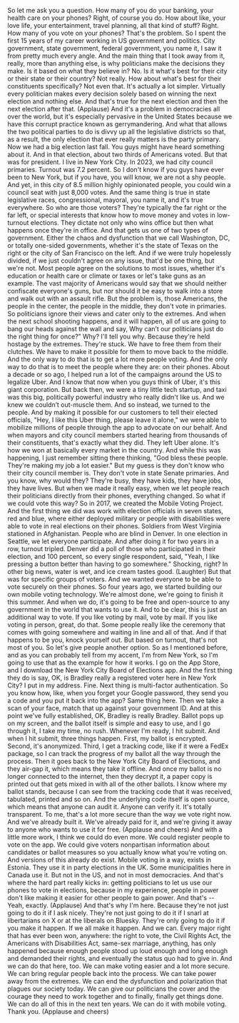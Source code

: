 So let me ask you a question.
How many of you do your banking,
your health care on your phones?
Right, of course you do.
How about like, your love life,
your entertainment,
travel planning, all that kind of stuff?
Right.
How many of you vote on your phones?
That's the problem.
So I spent the first 15 years of my career
working in US government and politics.
City government, state government,
federal government, you name it,
I saw it from pretty much every angle.
And the main thing
that I took away from it,
really, more than anything else,
is why politicians make
the decisions they make.
Is it based on what they believe in?
No.
Is it what's best for their city
or their state or their country?
Not really.
How about what's best
for their constituents specifically?
Not even that.
It's actually a lot simpler.
Virtually every politician
makes every decision
solely based on winning the next election
and nothing else.
And that's true for the next election
and then the next election after that.
(Applause)
And it's a problem in democracies
all over the world,
but it's especially pervasive
in the United States
because we have this corrupt practice
known as gerrymandering.
And what that allows
the two political parties to do
is divvy up all the legislative districts
so that, as a result,
the only election that ever
really matters is the party primary.
Now we had a big election last fall.
You guys might have heard
something about it.
And in that election,
about two thirds of Americans voted.
But that was for president.
I live in New York City.
In 2023, we had city council primaries.
Turnout was 7.2 percent.
So I don't know if you guys
have ever been to New York,
but if you have, you will know,
we are not a shy people.
And yet, in this city
of 8.5 million highly opinionated people,
you could win a council seat
with just 8,000 votes.
And the same thing is true
in state legislative races,
congressional, mayoral,
you name it, and it's true everywhere.
So who are those voters?
They're typically
the far right or the far left,
or special interests that know
how to move money and votes
in low-turnout elections.
They dictate not only who wins office
but then what happens
once they're in office.
And that gets us one
of two types of government.
Either the chaos and dysfunction
that we call Washington, DC,
or totally one-sided governments,
whether it's the state
of Texas on the right
or the city of San Francisco on the left.
And if we were truly hopelessly divided,
if we just couldn't agree on any issue,
that'd be one thing, but we're not.
Most people agree
on the solutions to most issues,
whether it's education
or health care or climate or taxes
or let's take guns as an example.
The vast majority of Americans would say
that we should neither
confiscate everyone's guns,
but nor should it be easy
to walk into a store
and walk out with an assault rifle.
But the problem is, those Americans,
the people in the center,
the people in the middle,
they don't vote in primaries.
So politicians ignore their views
and cater only to the extremes.
And when the next school shooting happens,
and it will happen,
all of us are going to bang
our heads against the wall and say,
Why can’t our politicians
just do the right thing for once?”
Why?
I'll tell you why.
Because they're held
hostage by the extremes.
They're stuck.
We have to free them from their clutches.
We have to make it possible
for them to move back to the middle.
And the only way to do that
is to get a lot more people voting.
And the only way to do that
is to meet the people where they are:
on their phones.
About a decade or so ago,
I helped run a lot of the campaigns
around the US to legalize Uber.
And I know that now
when you guys think of Uber,
it's this giant corporation.
But back then, we were a tiny
little tech startup,
and taxi was this big,
politically powerful industry
who really didn't like us.
And we knew we couldn’t out-muscle them.
And so instead, we turned to the people.
And by making it possible
for our customers
to tell their elected officials,
"Hey, I like this Uber thing,
please leave it alone,"
we were able to mobilize
millions of people through the app
to advocate on our behalf.
And when mayors and city council members
started hearing from thousands
of their constituents,
that's exactly what they did.
They left Uber alone.
It's how we won at basically
every market in the country.
And while this was happening,
I just remember sitting there thinking,
"God bless these people.
They're making my job a lot easier."
But my guess is they don't know
who their city council member is.
They don't vote in state Senate primaries.
And you know, why would they?
They're busy, they have kids,
they have jobs, they have lives.
But when we made it really easy,
when we let people reach their politicians
directly from their phones,
everything changed.
So what if we could vote this way?
So in 2017, we created
the Mobile Voting Project.
And the first thing we did was work
with election officials in seven states,
red and blue,
where either deployed military
or people with disabilities
were able to vote
in real elections on their phones.
Soldiers from West Virginia
stationed in Afghanistan.
People who are blind in Denver.
In one election in Seattle,
we let everyone participate.
And after doing it for two years in a row,
turnout tripled.
Denver did a poll of those
who participated in their election,
and 100 percent,
so every single respondent,
said, "Yeah, I like pressing a button
better than having to go somewhere."
Shocking, right?
In other big news, water is wet,
and ice cream tastes good.
(Laughter)
But that was for specific
groups of voters.
And we wanted everyone to be able
to vote securely on their phones.
So four years ago,
we started building our own
mobile voting technology.
We're almost done,
we're going to finish it this summer.
And when we do, it's going to be free
and open-source to any government
in the world that wants to use it.
And to be clear, this is just
an additional way to vote.
If you like voting by mail, vote by mail.
If you like voting in person,
great, do that.
Some people really like the ceremony
that comes with going somewhere
and waiting in line and all of that.
And if that happens to be you,
knock yourself out.
But based on turnout,
that's not most of you.
So let's give people another option.
So as I mentioned before,
and as you can probably tell
from my accent, I'm from New York,
so I'm going to use that
as the example for how it works.
I go on the App Store, and I download
the New York City Board of Elections app.
And the first thing they do is say, OK,
is Bradley really a registered voter
here in New York City?
I put in my address.
Fine.
Next thing is multi-factor authentication.
So you know how, like,
when you forget your Google password,
they send you a code
and you put it back into the app?
Same thing here.
Then we take a scan of your face,
match that up against your government ID.
And at this point we've fully established,
OK, Bradley is really Bradley.
Ballot pops up on my screen,
and the ballot itself
is simple and easy to use,
and I go through it,
I take my time, no rush.
Whenever I'm ready, I hit submit.
And when I hit submit,
three things happen.
First, my ballot is encrypted.
Second, it's anonymized.
Third, I get a tracking code,
like if it were a FedEx package,
so I can track the progress of my ballot
all the way through the process.
Then it goes back to the New York City
Board of Elections, and they air-gap it,
which means they take it offline.
And once my ballot is no longer
connected to the internet,
then they decrypt it,
a paper copy is printed out
that gets mixed in
with all of the other ballots.
I know where my ballot stands,
because I can see from the tracking code
that it was received, tabulated,
printed and so on.
And the underlying code
itself is open source,
which means that anyone can audit it.
Anyone can verify it.
It's totally transparent.
To me, that's a lot more secure
than the way we vote right now.
And we've already built it.
We've already paid for it,
and we're giving it away
to anyone who wants to use it for free.
(Applause and cheers)
And with a little more work,
I think we could do even more.
We could register people
to vote on the app.
We could give voters
nonpartisan information
about candidates or ballot measures
so you actually know
what you're voting on.
And versions of this already do exist.
Mobile voting in a way, exists in Estonia.
They use it in party elections in the UK.
Some municipalities here in Canada use it.
But not in the US,
and not in most democracies.
And that's where
the hard part really kicks in:
getting politicians to let us use
our phones to vote in elections,
because in my experience,
people in power don't like
making it easier
for other people to gain power.
And that's --
Yeah, exactly.
(Applause)
And that's why I'm here.
Because they're not just
going to do it if I ask nicely.
They're not just going to do it
if I snarl at libertarians on X
or at the liberals on Bluesky.
They're only going to do it
if you make it happen.
If we all make it happen.
And we can.
Every major right that has ever
been won, anywhere:
the right to vote,
the Civil Rights Act,
the Americans with Disabilities Act,
same-sex marriage, anything,
has only happened because enough people
stood up loud enough
and long enough and demanded their rights,
and eventually the status quo
had to give in.
And we can do that here, too.
We can make voting easier
and a lot more secure.
We can bring regular people
back into the process.
We can take power away from the extremes.
We can end the dysfunction
and polarization
that plagues our society today.
We can give our politicians the cover
and the courage they need
to work together and to finally,
finally get things done.
We can do all of this
in the next ten years.
We can do it with mobile voting.
Thank you.
(Applause and cheers)